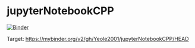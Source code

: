 # jupyterNotebookCPP
[![Binder](https://mybinder.org/badge_logo.svg)](https://mybinder.org/v2/gh/Yeole2001/jupyterNotebookCPP/HEAD)
 
 Target: https://mybinder.org/v2/gh/Yeole2001/jupyterNotebookCPP/HEAD
